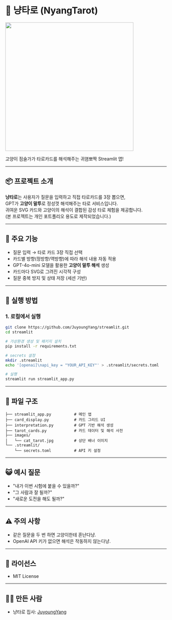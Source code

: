 # 🔮 냥타로 (NyangTarot)

<p>
  <img src="https://github.com/user-attachments/assets/fd18aca6-dc45-4c88-a988-4dff8c73d912" width="400"/>
</p>

고양이 점술가가 타로카드를 해석해주는 귀염뽀짝 Streamlit 앱!

---

## 📦 프로젝트 소개

**냥타로**는 사용자가 질문을 입력하고 직접 타로카드를 3장 뽑으면,  
GPT가 **고양이 말투**로 정성껏 해석해주는 타로 서비스입니다.  
귀여운 SVG 카드와 고양이의 해석이 결합된 감성 타로 체험을 제공합니다.  
(본 프로젝트는 개인 포트폴리오 용도로 제작되었습니다.)

---

## 🐾 주요 기능

- 질문 입력 → 타로 카드 3장 직접 선택
- 카드별 방향(정방향/역방향)에 따라 해석 내용 자동 적용
- GPT-4o-mini 모델을 활용한 **고양이 말투 해석** 생성
- 카드마다 SVG로 그려진 시각적 구성
- 질문 중복 방지 및 상태 저장 (세션 기반)

---

## 🚀 실행 방법

### 1. 로컬에서 실행

```bash
git clone https://github.com/JuyoungYang/streamlit.git
cd streamlit

# 가상환경 생성 및 패키지 설치
pip install -r requirements.txt

# secrets 설정
mkdir .streamlit
echo '[openai]\napi_key = "YOUR_API_KEY"' > .streamlit/secrets.toml

# 실행
streamlit run streamlit_app.py
```

---

## 📁 파일 구조

```
├── streamlit_app.py          # 메인 앱
├── card_display.py           # 카드 그리드 UI
├── interpretation.py         # GPT 기반 해석 생성
├── tarot_cards.py            # 카드 데이터 및 해석 사전
├── images/
│   └── cat_tarot.jpg         # 상단 배너 이미지
└── .streamlit/
    └── secrets.toml          # API 키 설정
```

---

## 😺 예시 질문

- "내가 이번 시험에 붙을 수 있을까?"
- "그 사람과 잘 될까?"
- "새로운 도전을 해도 될까?"

---

## ⚠️ 주의 사항

- 같은 질문을 두 번 하면 고양이한테 혼난다냥.
- OpenAI API 키가 없으면 해석은 작동하지 않는다냥.

---

## 📜 라이선스

- MIT License

---

## 🙋‍♀️ 만든 사람

- 냥타로 집사: [JuyoungYang](https://github.com/JuyoungYang)
